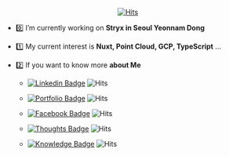<div align=center>
	
[![Hits](https://hits.seeyoufarm.com/api/count/incr/badge.svg?url=https%3A%2F%2Fgithub.com%2Fsungle3737)](https://hits.seeyoufarm.com)
	
</div>

- 0️⃣ I’m currently working on **Stryx in Seoul Yeonnam Dong**
- 1️⃣ My current interest is **Nuxt, Point Cloud, GCP, TypeScript** ...
- 2️⃣ If you want to know more **about Me**

   - [![Linkedin Badge](https://img.shields.io/badge/LinkedIn-blue?style=flat-square&logo=cloudflare&logoColor=white&link=https://www.linkedin.com/in/sungle3737/)](https://www.linkedin.com/in/sungle3737/) ![Hits](https://hits.seeyoufarm.com/api/count/incr/badge.svg?url=https%3A%2F%2Fwww.linkedin.com%2Fin%2Fsungle3737%2F)

   - [![Portfolio Badge](https://img.shields.io/badge/Portfolio-orange?style=flat-square&logo=cloudflare&logoColor=white&link=https://seonglae.com)](https://seonglae.com) ![Hits](https://hits.seeyoufarm.com/api/count/incr/badge.svg?url=https%3A%2F%2Fseonglae.com)

  - [![Facebook Badge](https://img.shields.io/badge/Facebook-1877f2?style=flat-square&logo=facebook&logoColor=white&link=https://www.facebook.com/profile.php?id=100006296858033)](https://www.facebook.com/profile.php?id=100006296858033) ![Hits](https://hits.seeyoufarm.com/api/count/incr/badge.svg?url=https%3A%2F%2Fwww.facebook.com%2Fprofile.php)
  
  - [![Thoughts Badge](https://img.shields.io/badge/Thoughts%20Page-grey?style=flat-square&logo=notion&logoColor=white&link=https://life.seonglae.com)](https://life.seonglae.com) ![Hits](https://hits.seeyoufarm.com/api/count/incr/badge.svg?url=https%3A%2F%2Flife.seonglae.com)

  - [![Knowledge Badge](https://img.shields.io/badge/Knowledge%20Page-grey?style=flat-square&logo=notion&logoColor=white&link=https://info.seonglae.com)](https://info.seonglae.com) ![Hits](https://hits.seeyoufarm.com/api/count/incr/badge.svg?url=https%3A%2F%2Finfo.seonglae.com)

